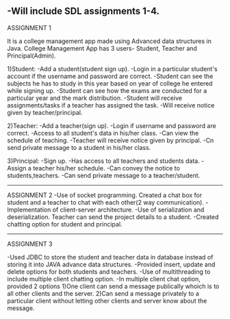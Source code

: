 

-Will include SDL assignments 1-4.
-----------------------------------------------------------------------------------------------------------------------------------------------

ASSIGNMENT 1

It is a college management app made using Advanced data structures in Java. College Management App has 3 users- Student, Teacher and Principal(Admin).

1)Student: -Add a student(student sign up). -Login in a particular student's account if the username and password are correct. -Student can see the subjects he has to study in this year based on year of college he entered while signing up. -Student can see how the exams are conducted for a particular year and the mark distribution. -Student will receive assignments/tasks if a teacher has assigned the task. -Will receive notice given by teacher/principal.

2)Teacher: -Add a teacher(sign up). -Login if username and password are correct. -Access to all student's data in his/her class. -Can view the schedule of teaching. -Teacher will receive notice given by principal. -Cn send private message to a student in his/her class.

3)Principal: -Sign up. -Has access to all teachers and students data. -Assign a teacher his/her schedule. -Can convey the notice to students,teachers. -Can send private message to a teacher/student.

-----------------------------------------------------------------------------------------------------------------------------------------------

ASSIGNMENT 2
-Use of socket programming. Created a chat box for student and a teacher to chat with each other(2 way communication).
-Implementation of client-server architecture.
-Use of serialization and deserialization. Teacher can send the project details to a student.
-Created chatting option for student and principal.

------------------------------------------------------------------------------------------------------------------------------------------------

ASSIGNMENT 3

-Used JDBC to store the student and teacher data in database instead of storing it into JAVA advance data structures.
-Provided insert, update and delete options for both students and teachers.
-Use of multithreading to include multiple client chatting option.
-In multiple client chat option, provided 2 options
1)One client can send a message publically whoich is to all other clients and the server.
2)Can send a message privately to a particular client without letting other clients and server know about the message.
